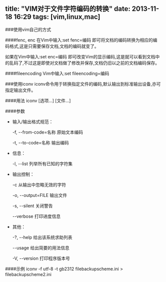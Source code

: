 title:  "VIM对于文件字符编码的转换"
date:  2013-11-18 16:29
tags: [vim,linux,mac]
---
###使用vim自己的方式

####fenc, enc
在Vim中输入:set fenc=编码  即可将文档的编码转换为相应的编码格式,这是只需要保存文档,文档的编码就变了。

如果在Vim中输入:set enc=编码  即可改变Vim的显示编码,这是就可以看到文档中的乱码了,不过这是即使对文档做了修改并保存,文档仍旧以之前的文档编码保存。

<!-- more -->
####fileencoding
Vim中输入:set fileencoding=编码

###使用iconv
iconv命令用于转换指定文件的编码,默认输出到标准输出设备,亦可指定输出文件。

####用法
iconv [选项...] [文件...]

####参数
* 输入/输出格式规范：

	-f, --from-code=名称 原始文本编码
	
	-t, --to-code=名称 输出编码
	
* 信息：

	-l, --list 列举所有已知的字符集

* 输出控制：

	-c 从输出中忽略无效的字符

	-o, --output=FILE 输出文件

	-s, --silent 关闭警告

	--verbose 打印进度信息

* 其他：

	-?, --help 给出该系统求助列表

	--usage 给出简要的用法信息

	-V, --version 打印程序版本号
	
####示例
iconv -f utf-8 -t gb2312 filebackupscheme.ini > filebackupscheme2.ini
